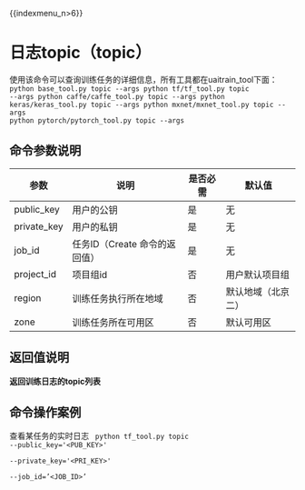 {{indexmenu_n>6}}

# 日志topic（topic）
使用该命令可以查询训练任务的详细信息，所有工具都在uaitrain\_tool下面：
<code>
python base_tool.py topic --args
python tf/tf_tool.py topic --args
python caffe/caffe_tool.py topic --args
python keras/keras_tool.py topic --args
python mxnet/mxnet_tool.py topic --args
python pytorch/pytorch_tool.py topic --args
</code>

## 命令参数说明

| 参数 | 说明 | 是否必需 | 默认值 |
| ---- | ---- | -------- | ------ |
| public\_key   | 用户的公钥                | 是      |  无           |
| private\_key  | 用户的私钥                | 是      |  无           |
| job\_id       | 任务ID（Create 命令的返回值）  | 是      |  无           |
| project\_id   | 项目组id                | 否      |  用户默认项目组     |
| region        | 训练任务执行所在地域           | 否      |  默认地域（北京二）    |
| zone          | 训练任务所在可用区            | 否      |  默认可用区  |

## 返回值说明
**返回训练日志的topic列表**

## 命令操作案例
查看某任务的实时日志
<code>
python tf_tool.py topic --public_key='<PUB_KEY>' \
    --private_key='<PRI_KEY>' \
    --job_id=’<JOB_ID>’
</code>

